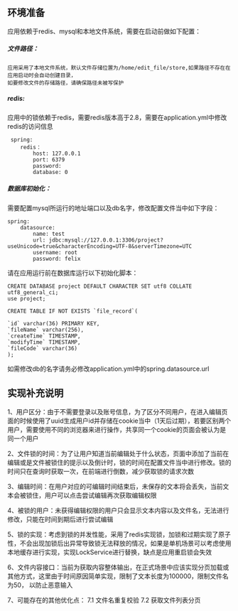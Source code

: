 
## 环境准备
应用依赖于redis、mysql和本地文件系统，需要在启动前做如下配置：

##### 文件路径：
    应用采用了本地文件系统，默认文件存储位置为/home/edit_file/store,如果路径不存在在应用启动时会自动创建目录，
    如要修改文件的存储路径，请确保路径未被写保护
    
##### redis:
应用中的锁依赖于redis，需要redis版本高于2.8，需要在application.yml中修改redis的访问信息

     spring:
        redis：
            host: 127.0.0.1
            port: 6379
            password:
            database: 0
     
##### 数据库初始化：
需要配置mysql所运行的地址端口以及db名字，修改配置文件当中如下字段：
    
    spring:
        datasource:
            name: test
            url: jdbc:mysql://127.0.0.1:3306/project?useUnicode=true&characterEncoding=UTF-8&serverTimezone=UTC
            username: root
            password: felix

请在应用运行前在数据库运行以下初始化脚本：
   
    CREATE DATABASE project DEFAULT CHARACTER SET utf8 COLLATE utf8_general_ci;
    use project;
    
    CREATE TABLE IF NOT EXISTS `file_record`(
    
    `id` varchar(36) PRIMARY KEY,
    `fileName` varchar(256),
    `createTime` TIMESTAMP,
    `modifyTime` TIMESTAMP,
    `fileCode` varchar(36)
    );
    
如需修改db的名字请务必修改application.yml中的spring.datasource.url

## 实现补充说明

1、用户区分：由于不需要登录以及账号信息，为了区分不同用户，在进入编辑页面的时候使用了uuid生成用户id并存储在cookie当中（1天后过期），若要区别两个用户，需要使用不同的浏览器来进行操作，共享同一个cookie的页面会被认为是同一个用户

2、文件锁的时间：为了让用户知道当前编辑处于什么状态，页面中添加了当前在编辑或是文件被锁住的提示以及倒计时，锁的时间在配置文件当中进行修改。锁的时间只在查询时获取一次，在前端进行倒数，减少获取锁的请求次数

3、编辑时间：在用户对应的可编辑时间结束后，未保存的文本将会丢失，当前文本会被锁住，用户可以点击尝试编辑再次获取编辑权限

4、被锁的用户：未获得编辑权限的用户只会显示文本内容以及文件名，无法进行修改，只能在时间到期后进行尝试编辑

5、锁的实现：考虑到锁的并发性能，采用了redis实现锁，加锁和过期实现了原子性，不会出现加锁后出异常导致锁无法释放的情况，如果是单机场景可以考虑使用本地缓存进行实现，实现LockService进行替换，缺点是应用重启锁会失效

6、文件内容接口：当前为获取内容整体输出，在正式场景中应该实现分页加载或其他方式，这里由于时间原因简单实现，限制了文本长度为100000，限制文件名为50，
以防止恶意输入

7、可能存在的其他优化点：
   7.1 文件名重复校验
   7.2 获取文件列表分页